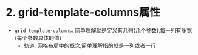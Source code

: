 # 2. grid-template-columns属性

- `grid-template-columns`: 简单理解就是定义有几列(几个参数),每一列有多宽(每个参数具体的值)
  - 轨道: 网格布局中的概念,简单理解指的就是一列或者一行